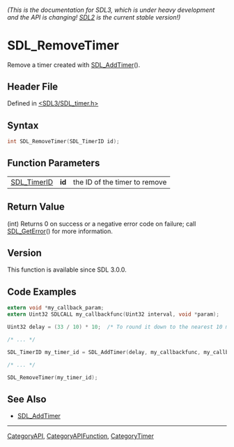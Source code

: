 ###### (This is the documentation for SDL3, which is under heavy development and the API is changing! [SDL2](https://wiki.libsdl.org/SDL2/) is the current stable version!)
# SDL_RemoveTimer

Remove a timer created with [SDL_AddTimer](SDL_AddTimer)().

## Header File

Defined in [<SDL3/SDL_timer.h>](https://github.com/libsdl-org/SDL/blob/main/include/SDL3/SDL_timer.h)

## Syntax

```c
int SDL_RemoveTimer(SDL_TimerID id);
```

## Function Parameters

|                            |        |                               |
| -------------------------- | ------ | ----------------------------- |
| [SDL_TimerID](SDL_TimerID) | **id** | the ID of the timer to remove |

## Return Value

(int) Returns 0 on success or a negative error code on failure; call
[SDL_GetError](SDL_GetError)() for more information.

## Version

This function is available since SDL 3.0.0.

## Code Examples

```c
extern void *my_callback_param;
extern Uint32 SDLCALL my_callbackfunc(Uint32 interval, void *param);

Uint32 delay = (33 / 10) * 10;  /* To round it down to the nearest 10 ms */

/* ... */

SDL_TimerID my_timer_id = SDL_AddTimer(delay, my_callbackfunc, my_callback_param);

/* ... */

SDL_RemoveTimer(my_timer_id);
```

## See Also

- [SDL_AddTimer](SDL_AddTimer)

----
[CategoryAPI](CategoryAPI), [CategoryAPIFunction](CategoryAPIFunction), [CategoryTimer](CategoryTimer)

